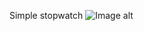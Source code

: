 Simple stopwatch
![Image alt](https://github.com/WildFlames/stopWatch/raw/master/resources/image/image.png)
